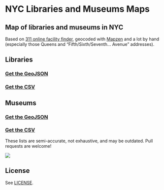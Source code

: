 # NYC Libraries and Museums Maps

## Map of libraries and museums in NYC
Based on [311 online facility finder](http://www1.nyc.gov/nyc-resources/categories/culture-recreation/arts-culture/index.page), geocoded with [Mapzen](https://mapzen.com/products/search/) and a lot by hand (especially those Queens and “Fifth/Sixth/Seventh... Avenue” addresses).

## Libraries

### [Get the GeoJSON](map-libraries.geojson)

### [Get the CSV](spreadsheet-libraries.csv)

## Museums

### [Get the GeoJSON](map-museums.geojson)

### [Get the CSV](spreadsheet-museums.csv)

These lists are semi-accurate, not exhaustive, and may be outdated. Pull requests are welcome!

[![](map-sample.png)](map-libraries.geojson)

## License
See [LICENSE](LICENSE).
